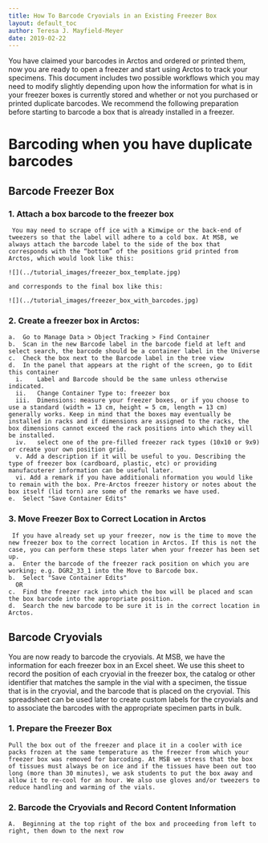 ```yaml
---
title: How To Barcode Cryovials in an Existing Freezer Box
layout: default_toc
author: Teresa J. Mayfield-Meyer
date: 2019-02-22
---
```


You have claimed your barcodes in Arctos and ordered or printed them, now you are ready to open a freezer and start using Arctos to track your specimens. This document includes two possible workflows which you may need to modify slightly depending upon how the information for what is in your freezer boxes is currently stored and whether or not you purchased or printed duplicate barcodes. We recommend the following preparation before starting to barcode a box that is already installed in a freezer.

# Barcoding when you have duplicate barcodes

## Barcode Freezer Box

### 1.	Attach a box barcode to the freezer box
     You may need to scrape off ice with a Kimwipe or the back-end of tweezers so that the label will adhere to a cold box. At MSB, we always attach the barcode label to the side of the box that corresponds with the “bottom” of the positions grid printed from Arctos, which would look like this:
    
    ![](../tutorial_images/freezer_box_template.jpg)
    
    and corresponds to the final box like this:
    
    ![](../tutorial_images/freezer_box_with_barcodes.jpg)
    
### 2.	Create a freezer box in Arctos:
    a.	Go to Manage Data > Object Tracking > Find Container
    b.	Scan in the new Barcode label in the barcode field at left and select search, the barcode should be a container label in the Universe
    c.	Check the box next to the Barcode label in the tree view
    d.	In the panel that appears at the right of the screen, go to Edit this container
      i.	Label and Barcode should be the same unless otherwise indicated.
      ii.	Change Container Type to: freezer box
      iii.	Dimensions: measure your freezer boxes, or if you choose to use a standard (width = 13 cm, height = 5 cm, length = 13 cm) generally works. Keep in mind that the boxes may eventually be installed in racks and if dimensions are assigned to the racks, the box dimensions cannot exceed the rack positions into which they will be installed.
      iv.	select one of the pre-filled freezer rack types (10x10 or 9x9) or create your own position grid.
      v. Add a description if it will be useful to you. Describing the type of freezer box (cardboard, plastic, etc) or providing manufacuterer information can be useful later.
      vi. Add a remark if you have additionali nformation you would like to remain with the box. Pre-Arctos freezer history or notes about the box itself (lid torn) are some of the remarks we have used.
    e.	Select "Save Container Edits"
  
### 3.	Move Freezer Box to Correct Location in Arctos
     If you have already set up your freezer, now is the time to move the new freezer box to the correct location in Arctos. If this is not the case, you can perform these steps later when your freezer has been set up.
    a.	Enter the barcode of the freezer rack position on which you are working; e.g. DGR2_33_1 into the Move to Barcode box.
    b.	Select "Save Container Edits"
      OR
    c.  Find the freezer rack into which the box will be placed and scan the box barcode into the appropriate position.
    d.	Search the new barcode to be sure it is in the correct location in Arctos.
    
## Barcode Cryovials

You are now ready to barcode the cryovials. At MSB, we have the information for each freezer box in an Excel sheet. We use this sheet to record the position of each cryovial in the freezer box, the catalog or other identifier that matches the sample in the vial with a specimen, the tissue that is in the cryovial, and the barcode that is placed on the cryovial. This spreadsheet can be used later to create custom labels for the cryovials and to associate the barcodes with the appropriate specimen parts in bulk.

### 1. Prepare the Freezer Box
    Pull the box out of the freezer and place it in a cooler with ice packs frozen at the same temperature as the freezer from which your freezer box was removed for barcoding. At MSB we stress that the box of tissues must always be on ice and if the tissues have been out too long (more than 30 minutes), we ask students to put the box away and allow it to re-cool for an hour. We also use gloves and/or tweezers to reduce handling and warming of the vials.

### 2.  Barcode the Cryovials and Record Content Information
    A.  Beginning at the top right of the box and proceeding from left to right, then down to the next row
